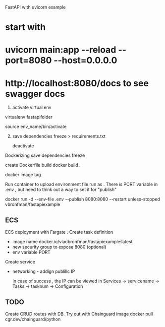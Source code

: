  FastAPI with uvicorn example
#
# start with
#     uvicorn main:app  --reload --port=8080 --host=0.0.0.0
#     http://localhost:8080/docs to see swagger docs


1. activate virtual env

virtualenv fastapifolder

source env_name/bin/activate

2. save dependencies
   freeze > requirements.txt

   deactivate 


Dockerizing
save dependencies
freeze 

create Dockerfile
build
docker build .

docker image tag

Run container to upload environment file run as  . There is PORT variable in .env , but need to think out a way to set it for "publish"

docker run -d --env-file .env --publish 8080:8080 --restart unless-stopped vbronfman/fastapiexample


## ECS 
ECS deployment with Fargate . Create  task definition 
- image name docker.io/vladbronfman/fastapiexample:latest
- new security group to expose 8080 (optional)
- env variable PORT

Create service
- networking - addign publillc IP

  In case of success , the IP can be viewed in Services -> servicename -> Tasks -> tasknum -> Configuration 

## TODO

Create CRUD routes with DB. 
Try out with Chainguard image docker pull cgr.dev/chainguard/python 


